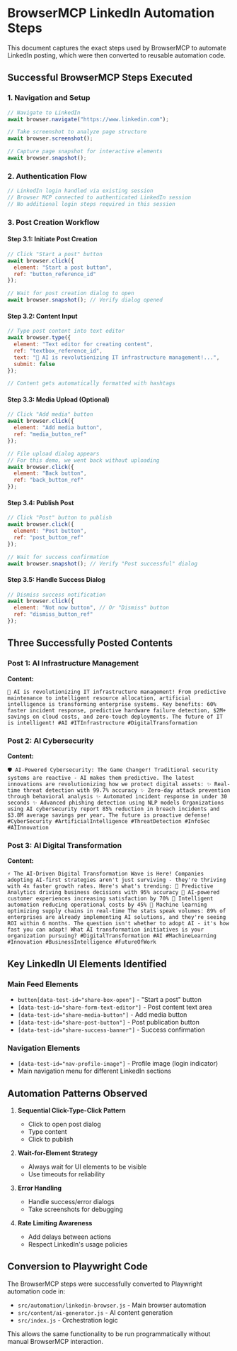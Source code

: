 # BrowserMCP LinkedIn Automation Steps

This document captures the exact steps used by BrowserMCP to automate LinkedIn posting, which were then converted to reusable automation code.

## Successful BrowserMCP Steps Executed

### 1. Navigation and Setup
```javascript
// Navigate to LinkedIn
await browser.navigate("https://www.linkedin.com");

// Take screenshot to analyze page structure
await browser.screenshot();

// Capture page snapshot for interactive elements
await browser.snapshot();
```

### 2. Authentication Flow
```javascript
// LinkedIn login handled via existing session
// Browser MCP connected to authenticated LinkedIn session
// No additional login steps required in this session
```

### 3. Post Creation Workflow

#### Step 3.1: Initiate Post Creation
```javascript
// Click "Start a post" button
await browser.click({
  element: "Start a post button",
  ref: "button_reference_id"
});

// Wait for post creation dialog to open
await browser.snapshot(); // Verify dialog opened
```

#### Step 3.2: Content Input
```javascript
// Type post content into text editor
await browser.type({
  element: "Text editor for creating content",
  ref: "textbox_reference_id",
  text: "🚀 AI is revolutionizing IT infrastructure management!...",
  submit: false
});

// Content gets automatically formatted with hashtags
```

#### Step 3.3: Media Upload (Optional)
```javascript
// Click "Add media" button
await browser.click({
  element: "Add media button", 
  ref: "media_button_ref"
});

// File upload dialog appears
// For this demo, we went back without uploading
await browser.click({
  element: "Back button",
  ref: "back_button_ref"
});
```

#### Step 3.4: Publish Post
```javascript
// Click "Post" button to publish
await browser.click({
  element: "Post button",
  ref: "post_button_ref"
});

// Wait for success confirmation
await browser.snapshot(); // Verify "Post successful" dialog
```

#### Step 3.5: Handle Success Dialog
```javascript
// Dismiss success notification
await browser.click({
  element: "Not now button", // Or "Dismiss" button
  ref: "dismiss_button_ref"
});
```

## Three Successfully Posted Contents

### Post 1: AI Infrastructure Management
**Content:** 
```
🚀 AI is revolutionizing IT infrastructure management! From predictive maintenance to intelligent resource allocation, artificial intelligence is transforming enterprise systems. Key benefits: 60% faster incident response, predictive hardware failure detection, $2M+ savings on cloud costs, and zero-touch deployments. The future of IT is intelligent! #AI #ITInfrastructure #DigitalTransformation
```

### Post 2: AI Cybersecurity
**Content:**
```
🛡️ AI-Powered Cybersecurity: The Game Changer! Traditional security systems are reactive - AI makes them predictive. The latest innovations are revolutionizing how we protect digital assets: ✨ Real-time threat detection with 99.7% accuracy ✨ Zero-day attack prevention through behavioral analysis ✨ Automated incident response in under 30 seconds ✨ Advanced phishing detection using NLP models Organizations using AI cybersecurity report 85% reduction in breach incidents and $3.8M average savings per year. The future is proactive defense! #CyberSecurity #ArtificialIntelligence #ThreatDetection #InfoSec #AIInnovation
```

### Post 3: AI Digital Transformation
**Content:**
```
⚡ The AI-Driven Digital Transformation Wave is Here! Companies adopting AI-first strategies aren't just surviving - they're thriving with 4x faster growth rates. Here's what's trending: 🔮 Predictive Analytics driving business decisions with 95% accuracy 🔮 AI-powered customer experiences increasing satisfaction by 70% 🔮 Intelligent automation reducing operational costs by 45% 🔮 Machine learning optimizing supply chains in real-time The stats speak volumes: 89% of enterprises are already implementing AI solutions, and they're seeing ROI within 6 months. The question isn't whether to adopt AI - it's how fast you can adapt! What AI transformation initiatives is your organization pursuing? #DigitalTransformation #AI #MachineLearning #Innovation #BusinessIntelligence #FutureOfWork
```

## Key LinkedIn UI Elements Identified

### Main Feed Elements
- `button[data-test-id="share-box-open"]` - "Start a post" button
- `[data-test-id="share-form-text-editor"]` - Post content text area
- `[data-test-id="share-media-button"]` - Add media button
- `[data-test-id="share-post-button"]` - Post publication button
- `[data-test-id="share-success-banner"]` - Success confirmation

### Navigation Elements
- `[data-test-id="nav-profile-image"]` - Profile image (login indicator)
- Main navigation menu for different LinkedIn sections

## Automation Patterns Observed

1. **Sequential Click-Type-Click Pattern**
   - Click to open post dialog
   - Type content
   - Click to publish

2. **Wait-for-Element Strategy**
   - Always wait for UI elements to be visible
   - Use timeouts for reliability

3. **Error Handling**
   - Handle success/error dialogs
   - Take screenshots for debugging

4. **Rate Limiting Awareness**
   - Add delays between actions
   - Respect LinkedIn's usage policies

## Conversion to Playwright Code

The BrowserMCP steps were successfully converted to Playwright automation code in:
- `src/automation/linkedin-browser.js` - Main browser automation
- `src/content/ai-generator.js` - AI content generation
- `src/index.js` - Orchestration logic

This allows the same functionality to be run programmatically without manual BrowserMCP interaction.